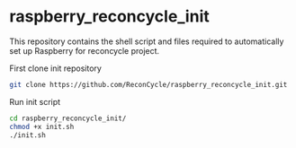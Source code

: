 # raspberry_reconcycle_init
This repository contains the shell script and files required to automatically set up Raspberry for reconcycle project.

First clone init repository

```sh
git clone https://github.com/ReconCycle/raspberry_reconcycle_init.git
```

Run init script

```sh
cd raspberry_reconcycle_init/
chmod +x init.sh
./init.sh
```

